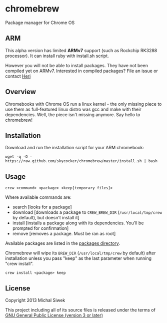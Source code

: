 chromebrew
==========

Package manager for Chrome OS

ARM
---

This alpha version has limited **ARMv7** support (such as Rockchip RK3288 processor). It can install ruby with install.sh script.

However you will not be able to install packages. They have not been compiled yet on ARMv7. Interested in compiled packages? File an issue or contact [Heri](http://github.com/heri)

Overview
--------

Chromebooks with Chrome OS run a linux kernel - the only missing piece to use them as full-featured linux distro was gcc and make with their dependencies. Well, the piece isn't missing anymore. Say hello to chromebrew!

Installation
------------

Download and run the installation script for your ARM chromebook:

    wget -q -O - https://raw.github.com/skycocker/chromebrew/master/install.sh | bash

Usage
-----

    crew <command> <package> <keep[temporary files]>

Where available commands are:

  * search [looks for a package]
  * download [downloads a package to `CREW_BREW_DIR` (`/usr/local/tmp/crew` by default), but doesn't install it]
  * install [installs a package along with its dependencies. You'll be prompted for confirmation]
  * remove [removes a package. Must be ran as root]

Available packages are listed in the [packages directory](https://github.com/skycocker/chromebrew/tree/master/packages).

Chromebrew will wipe its `BREW_DIR` (`/usr/local/tmp/crew` by default) after installation unless you pass "keep" as the last parameter when running "crew install".

    crew install <package> keep

License
-------

Copyright 2013 Michal Siwek


This project including all of its source files is released under the terms of [GNU General Public License (version 3 or later)](http://www.gnu.org/licenses/gpl.txt)
